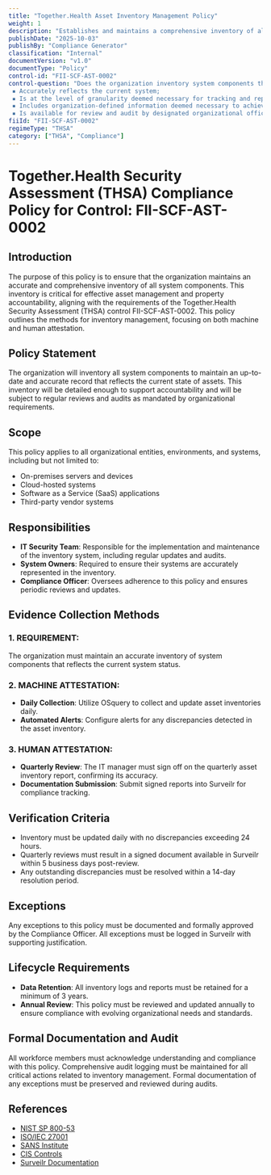 ```yaml
---
title: "Together.Health Asset Inventory Management Policy"
weight: 1
description: "Establishes and maintains a comprehensive inventory of all system components to ensure effective asset management and compliance with THSA control FII-SCF-AST-0002."
publishDate: "2025-10-03"
publishBy: "Compliance Generator"
classification: "Internal"
documentVersion: "v1.0"
documentType: "Policy"
control-id: "FII-SCF-AST-0002"
control-question: "Does the organization inventory system components that:
 ▪ Accurately reflects the current system; 
 ▪ Is at the level of granularity deemed necessary for tracking and reporting;
 ▪ Includes organization-defined information deemed necessary to achieve effective property accountability; and
 ▪ Is available for review and audit by designated organizational officials?"
fiiId: "FII-SCF-AST-0002"
regimeType: "THSA"
category: ["THSA", "Compliance"]
---
```


# Together.Health Security Assessment (THSA) Compliance Policy for Control: FII-SCF-AST-0002

## Introduction
The purpose of this policy is to ensure that the organization maintains an accurate and comprehensive inventory of all system components. This inventory is critical for effective asset management and property accountability, aligning with the requirements of the Together.Health Security Assessment (THSA) control FII-SCF-AST-0002. This policy outlines the methods for inventory management, focusing on both machine and human attestation.

## Policy Statement
The organization will inventory all system components to maintain an up-to-date and accurate record that reflects the current state of assets. This inventory will be detailed enough to support accountability and will be subject to regular reviews and audits as mandated by organizational requirements.

## Scope
This policy applies to all organizational entities, environments, and systems, including but not limited to:
- On-premises servers and devices
- Cloud-hosted systems
- Software as a Service (SaaS) applications
- Third-party vendor systems

## Responsibilities
- **IT Security Team**: Responsible for the implementation and maintenance of the inventory system, including regular updates and audits.
- **System Owners**: Required to ensure their systems are accurately represented in the inventory.
- **Compliance Officer**: Oversees adherence to this policy and ensures periodic reviews and updates.

## Evidence Collection Methods

### 1. REQUIREMENT:
The organization must maintain an accurate inventory of system components that reflects the current system status.

### 2. MACHINE ATTESTATION:
- **Daily Collection**: Utilize OSquery to collect and update asset inventories daily.
- **Automated Alerts**: Configure alerts for any discrepancies detected in the asset inventory.

### 3. HUMAN ATTESTATION:
- **Quarterly Review**: The IT manager must sign off on the quarterly asset inventory report, confirming its accuracy.
- **Documentation Submission**: Submit signed reports into Surveilr for compliance tracking.

## Verification Criteria
- Inventory must be updated daily with no discrepancies exceeding 24 hours.
- Quarterly reviews must result in a signed document available in Surveilr within 5 business days post-review.
- Any outstanding discrepancies must be resolved within a 14-day resolution period.

## Exceptions
Any exceptions to this policy must be documented and formally approved by the Compliance Officer. All exceptions must be logged in Surveilr with supporting justification.

## Lifecycle Requirements
- **Data Retention**: All inventory logs and reports must be retained for a minimum of 3 years.
- **Annual Review**: This policy must be reviewed and updated annually to ensure compliance with evolving organizational needs and standards.

## Formal Documentation and Audit
All workforce members must acknowledge understanding and compliance with this policy. Comprehensive audit logging must be maintained for all critical actions related to inventory management. Formal documentation of any exceptions must be preserved and reviewed during audits.

## References
- [NIST SP 800-53](https://nvlpubs.nist.gov/nistpubs/SpecialPublications/NIST.SP.800-53r5.pdf)
- [ISO/IEC 27001](https://www.iso.org/isoiec-27001-information-security.html)
- [SANS Institute](https://www.sans.org/)
- [CIS Controls](https://www.cisecurity.org/controls/)
- [Surveilr Documentation](https://surveilr.com/docs)
